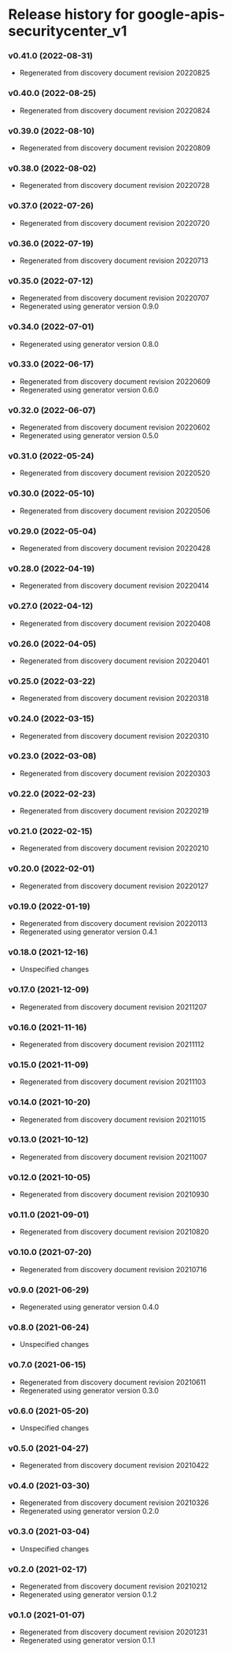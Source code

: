 # Release history for google-apis-securitycenter_v1

### v0.41.0 (2022-08-31)

* Regenerated from discovery document revision 20220825

### v0.40.0 (2022-08-25)

* Regenerated from discovery document revision 20220824

### v0.39.0 (2022-08-10)

* Regenerated from discovery document revision 20220809

### v0.38.0 (2022-08-02)

* Regenerated from discovery document revision 20220728

### v0.37.0 (2022-07-26)

* Regenerated from discovery document revision 20220720

### v0.36.0 (2022-07-19)

* Regenerated from discovery document revision 20220713

### v0.35.0 (2022-07-12)

* Regenerated from discovery document revision 20220707
* Regenerated using generator version 0.9.0

### v0.34.0 (2022-07-01)

* Regenerated using generator version 0.8.0

### v0.33.0 (2022-06-17)

* Regenerated from discovery document revision 20220609
* Regenerated using generator version 0.6.0

### v0.32.0 (2022-06-07)

* Regenerated from discovery document revision 20220602
* Regenerated using generator version 0.5.0

### v0.31.0 (2022-05-24)

* Regenerated from discovery document revision 20220520

### v0.30.0 (2022-05-10)

* Regenerated from discovery document revision 20220506

### v0.29.0 (2022-05-04)

* Regenerated from discovery document revision 20220428

### v0.28.0 (2022-04-19)

* Regenerated from discovery document revision 20220414

### v0.27.0 (2022-04-12)

* Regenerated from discovery document revision 20220408

### v0.26.0 (2022-04-05)

* Regenerated from discovery document revision 20220401

### v0.25.0 (2022-03-22)

* Regenerated from discovery document revision 20220318

### v0.24.0 (2022-03-15)

* Regenerated from discovery document revision 20220310

### v0.23.0 (2022-03-08)

* Regenerated from discovery document revision 20220303

### v0.22.0 (2022-02-23)

* Regenerated from discovery document revision 20220219

### v0.21.0 (2022-02-15)

* Regenerated from discovery document revision 20220210

### v0.20.0 (2022-02-01)

* Regenerated from discovery document revision 20220127

### v0.19.0 (2022-01-19)

* Regenerated from discovery document revision 20220113
* Regenerated using generator version 0.4.1

### v0.18.0 (2021-12-16)

* Unspecified changes

### v0.17.0 (2021-12-09)

* Regenerated from discovery document revision 20211207

### v0.16.0 (2021-11-16)

* Regenerated from discovery document revision 20211112

### v0.15.0 (2021-11-09)

* Regenerated from discovery document revision 20211103

### v0.14.0 (2021-10-20)

* Regenerated from discovery document revision 20211015

### v0.13.0 (2021-10-12)

* Regenerated from discovery document revision 20211007

### v0.12.0 (2021-10-05)

* Regenerated from discovery document revision 20210930

### v0.11.0 (2021-09-01)

* Regenerated from discovery document revision 20210820

### v0.10.0 (2021-07-20)

* Regenerated from discovery document revision 20210716

### v0.9.0 (2021-06-29)

* Regenerated using generator version 0.4.0

### v0.8.0 (2021-06-24)

* Unspecified changes

### v0.7.0 (2021-06-15)

* Regenerated from discovery document revision 20210611
* Regenerated using generator version 0.3.0

### v0.6.0 (2021-05-20)

* Unspecified changes

### v0.5.0 (2021-04-27)

* Regenerated from discovery document revision 20210422

### v0.4.0 (2021-03-30)

* Regenerated from discovery document revision 20210326
* Regenerated using generator version 0.2.0

### v0.3.0 (2021-03-04)

* Unspecified changes

### v0.2.0 (2021-02-17)

* Regenerated from discovery document revision 20210212
* Regenerated using generator version 0.1.2

### v0.1.0 (2021-01-07)

* Regenerated from discovery document revision 20201231
* Regenerated using generator version 0.1.1

